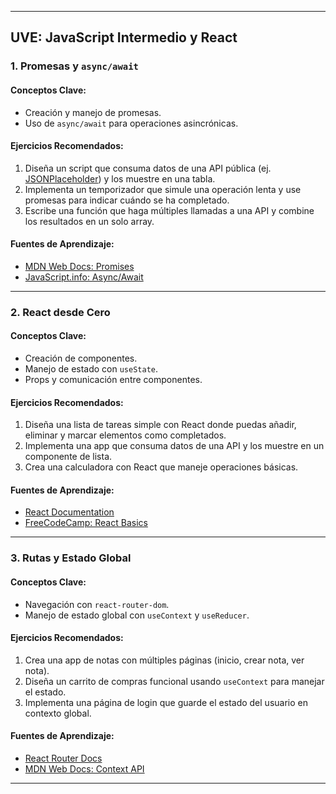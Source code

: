 
---

## **UVE: JavaScript Intermedio y React**

### **1. Promesas y `async/await`**
#### **Conceptos Clave:**
- Creación y manejo de promesas.
- Uso de `async/await` para operaciones asincrónicas.

#### **Ejercicios Recomendados:**
1. Diseña un script que consuma datos de una API pública (ej. [JSONPlaceholder](https://jsonplaceholder.typicode.com/)) y los muestre en una tabla.
2. Implementa un temporizador que simule una operación lenta y use promesas para indicar cuándo se ha completado.
3. Escribe una función que haga múltiples llamadas a una API y combine los resultados en un solo array.

#### **Fuentes de Aprendizaje:**
- [MDN Web Docs: Promises](https://developer.mozilla.org/es/docs/Web/JavaScript/Reference/Global_Objects/Promise)
- [JavaScript.info: Async/Await](https://javascript.info/async-await)

---

### **2. React desde Cero**
#### **Conceptos Clave:**
- Creación de componentes.
- Manejo de estado con `useState`.
- Props y comunicación entre componentes.

#### **Ejercicios Recomendados:**
1. Diseña una lista de tareas simple con React donde puedas añadir, eliminar y marcar elementos como completados.
2. Implementa una app que consuma datos de una API y los muestre en un componente de lista.
3. Crea una calculadora con React que maneje operaciones básicas.

#### **Fuentes de Aprendizaje:**
- [React Documentation](https://react.dev/learn)
- [FreeCodeCamp: React Basics](https://www.freecodecamp.org/learn/front-end-libraries/react/)

---

### **3. Rutas y Estado Global**
#### **Conceptos Clave:**
- Navegación con `react-router-dom`.
- Manejo de estado global con `useContext` y `useReducer`.

#### **Ejercicios Recomendados:**
1. Crea una app de notas con múltiples páginas (inicio, crear nota, ver nota).
2. Diseña un carrito de compras funcional usando `useContext` para manejar el estado.
3. Implementa una página de login que guarde el estado del usuario en contexto global.

#### **Fuentes de Aprendizaje:**
- [React Router Docs](https://reactrouter.com/)
- [MDN Web Docs: Context API](https://react.dev/reference/react/Context)

---
